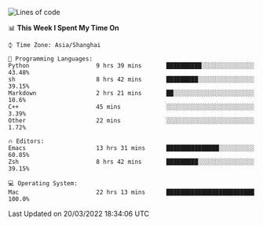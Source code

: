 <!--START_SECTION:waka-->
![Lines of code](https://img.shields.io/badge/From%20Hello%20World%20I%27ve%20Written-22%20Thousand%20lines%20of%20code-blue)

📊 **This Week I Spent My Time On** 

```text
⌚︎ Time Zone: Asia/Shanghai

💬 Programming Languages: 
Python                   9 hrs 39 mins       ██████████░░░░░░░░░░░░░░░   43.48% 
sh                       8 hrs 42 mins       █████████░░░░░░░░░░░░░░░░   39.15% 
Markdown                 2 hrs 21 mins       ██░░░░░░░░░░░░░░░░░░░░░░░   10.6% 
C++                      45 mins             ░░░░░░░░░░░░░░░░░░░░░░░░░   3.39% 
Other                    22 mins             ░░░░░░░░░░░░░░░░░░░░░░░░░   1.72%

🔥 Editors: 
Emacs                    13 hrs 31 mins      ███████████████░░░░░░░░░░   60.85% 
Zsh                      8 hrs 42 mins       █████████░░░░░░░░░░░░░░░░   39.15%

💻 Operating System: 
Mac                      22 hrs 13 mins      █████████████████████████   100.0%

```


 Last Updated on 20/03/2022 18:34:06 UTC
<!--END_SECTION:waka-->
